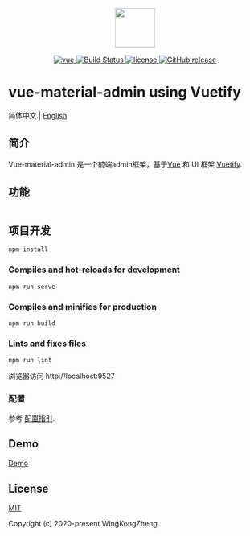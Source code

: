 <p align="center">
  <img width="80" src="https://vuejs.org/images/logo.png">
</p>


<p align="center">
  <a href="https://github.com/vuejs/vue">
    <img src="https://img.shields.io/badge/vue-2.6.10-green" alt="vue">
  </a>
  <a href="https://github.com/wingkong1978/vue-material-admin.git" rel="nofollow">
    <img src="https://img.shields.io/badge/build-passed-brightgreen" alt="Build Status">
  </a>
  <a href="https://github.com/wingkong1978/vue-material-admin/blob/master/LICENSE">
    <img src="https://img.shields.io/github/license/mashape/apistatus.svg" alt="license">
  </a>
  <a href="https://github.com/wingkong1978/vue-material-admin/releases">
    <img src="https://img.shields.io/badge/release-0.0.1-green" alt="GitHub release">
  </a>
</p>

# vue-material-admin using Vuetify

简体中文 | [English](./README.md)

## 简介

Vue-material-admin 是一个前端admin框架，基于[Vue](https://github.com/vuejs/vue) 和 UI 框架 [Vuetify](https://vuetifyjs.com/).

## 功能

```

```

## 项目开发

```
npm install
```

### Compiles and hot-reloads for development
```
npm run serve
```

### Compiles and minifies for production
```
npm run build
```

### Lints and fixes files
```
npm run lint
```

浏览器访问 http://localhost:9527

### 配置
参考 [配置指引](https://cli.vuejs.org/config/).

## Demo

[Demo](https://vue-materail-admin.netlify.com/)

## License

[MIT](https://github.com/wingkong1978/vue-material-admin/blob/master/LICENSE)

Copyright (c) 2020-present WingKongZheng 
